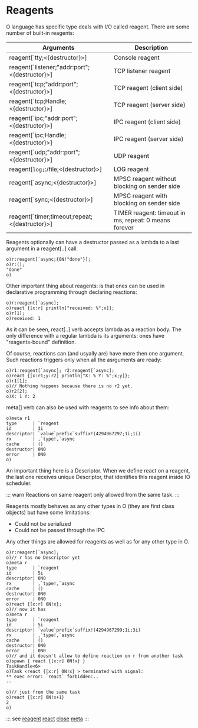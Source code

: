 # Reagents

O language has specific type deals with I/O called reagent.
There are some number of built-in reagents:

| Arguments | Description |
| --- | --- |
| reagent[`tty;<{destructor}>] | Console reagent |
| reagent[`listener;"addr:port";<{destructor}>] | TCP listener reagent |
| reagent[`tcp;"addr:port";<{destructor}>] | TCP reagent (client side) |
| reagent[`tcp;Handle;<{destructor}>] | TCP reagent (server side) |
| reagent[`ipc;"addr:port";<{destructor}>] | IPC reagent (client side) |
| reagent[`ipc;Handle;<{destructor}>] | IPC reagent (server side) |
| reagent[`udp;"addr:port";<{destructor}>] | UDP reagent |
| reagent[`log;`:/file;<{destructor}>] | LOG reagent |
| reagent[`async;<{destructor}>] | MPSC reagent without blocking on sender side |
| reagent[`sync;<{destructor}>] | MPSC reagent with blocking on sender side |
| reagent[`timer;timeout;repeat;<{destructor}>] | TIMER reagent: timeout in ms, repeat: 0 means forever |

Reagents optionally can have a destructor passed as a lambda to a last argument in a reagent[..] call.

```o
o)r:reagent[`async;{0N!"done"}];
o)r:();
"done"
o)
```

Other important thing about reagents: is that ones can be used in declarative programming through declaring reactions:

```o
o)r:reagent[`async];
o)react {[x:r] println["received: %";x]};
o)r[1];
o)received: 1
```

As it can be seen, react[..] verb accepts lambda as a reaction body. The only difference with a regular lambda is its arguments: ones have "reagents-bound" definition.

Of course, reactions can (and usyally are) have more then one argument. Such reactions triggers only when all the asrguments are ready:

```o
o)r1:reagent[`async]; r2:reagent[`async];
o)react {[x:r1;y:r2] println["X: % Y: %";x;y]};
o)r1[1];
o)// Nothing happens because there is no r2 yet.
o)r2[2];
o)X: 1 Y: 2
```

meta[] verb can also be used with reagents to see info about them:

```o
o)meta r1
type      | `reagent
id        | 3i
descriptor| `value`prefix`suffix!(4294967297;1i;1i)
rx        | ,`type!,`async
cache     | ()
destructor| 0N0
error     | 0N0
o)
```

An important thing here is a Descriptor. When we define react on a reagent, the last one receives unique Descriptor,
that identifies this reagent inside IO scheduler.

::: warn
Reactions on same reagent only allowed from the same task.
:::

Reagents mostly behaves as any other types in O (they are first class objects) but have some limitations:

- Could not be serialized
- Could not be passed through the IPC

Any other things are allowed for reagents as well as for any other type in O.

```o
o)r:reagent[`async];
o)// r has no Descriptor yet
o)meta r
type      | `reagent
id        | 5i
descriptor| 0N0
rx        | ,`type!,`async
cache     | ()
destructor| 0N0
error     | 0N0
o)react {[x:r] 0N!x};
o)// now it has
o)meta r
type      | `reagent
id        | 5i
descriptor| `value`prefix`suffix!(4294967299;1i;3i)
rx        | ,`type!,`async
cache     | ()
destructor| 0N0
error     | 0N0
o)// and it doesn't allow to define reaction on r from another task
o)spawn { react {[x:r] 0N!x} }
TaskHandle<6>
o)Task <react {[x:r] 0N!x} > terminated with signal:
** exec error: `react` forbidden:..
--

o)// just from the same task
o)react {[x:r] 0N!x+1}
2
o)
```

::: see
[reagent](/verbs/other/reagent.md)
[react](/verbs/other/react.md)
[close](/verbs/other/close.md)
[meta](/verbs/other/meta.md)
:::
